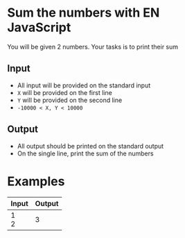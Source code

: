 # Sum the numbers with EN JavaScript

You will be given 2 numbers. Your tasks is to print their sum

## Input

- All input will be provided on the standard input
- `X` will be provided on the first line
- `Y` will be provided on the second line
- `-10000 < X, Y < 10000`

## Output

- All output should be printed on the standard output
- On the single line, print the sum of the numbers

# Examples

| Input | Output|
| ----- | ----- |
| 1<br/>2  | 3     |
